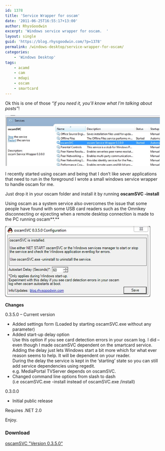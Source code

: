 ```yaml
---
id: 1378
title: 'Service Wrapper for oscam'
date: '2011-06-25T16:55:17+13:00'
author: RhysGoodwin
excerpt: 'Windows service wrapper for oscam.  '
layout: single
guid: 'https://blog.rhysgoodwin.com/?p=1378'
permalink: /windows-desktop/service-wrapper-for-oscam/
categories:
    - 'Windows Desktop'
tags:
    - acamd
    - cam
    - mdapi
    - oscam
    - smartcard
---
```


Ok this is one of those *“if you need it, you’ll know what I’m talking about posts”*!

[![](/content/uploads/2011/06/svcmgr.jpg "Services Manager")](/content/uploads/2011/06/svcmgr.jpg)

I recently started using oscam and being that I don’t like sever applications that need to run in the foreground I wrote a small windows service wrapper to handle oscam for me.

Just drop it in your oscam folder and install it by running **oscamSVC -install**

Using oscam as a system service also overcomes the issue that some people have found with some USB card readers such as the Omnikey disconnecting or ejcecting when a remote desktop connection is made to the PC running oscam**.**

[![](/content/uploads/2011/06/ConfigTool.jpg "Config Form")](/content/uploads/2011/06/ConfigTool.jpg)

**Changes**

0.3.5.0 – Current version

- Added settings form (Loaded by starting oscamSVC.exe without any parameter)
- Added start-up delay option  
    Use this option if you see card detection errors in your oscam log. I did – even though I made oscamSVC dependent on the smartcard service.  
    Adding the delay just lets Windows start a bit more which for what ever reason seems to help. It will be dependent on your reader.  
    During the delay the service is kept in the ‘starting’ state so you can still add service dependencies using regedit.  
    e.g. MediaPortal TVServer depends on oscamSVC.
- Changed command line options from slash to dash  
    (i.e oscamSVC.exe -install instead of oscamSVC.exe /install)

0.3.0.0

- Initial public release

Requires .NET 2.0

Enjoy.
### Download
[ oscamSVC "Version 0.3.5.0" ](/content/uploads/downloads/2011/06/oscamsvc.exe)